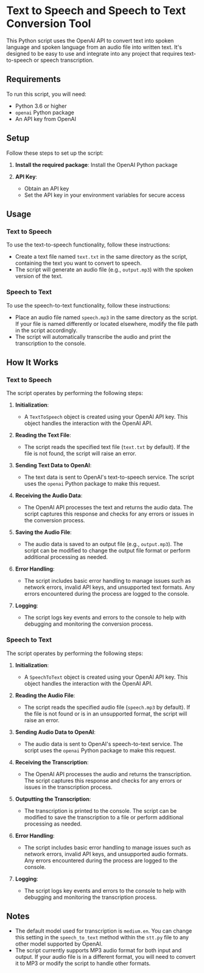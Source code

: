 # Text to Speech and Speech to Text Conversion Tool

This Python script uses the OpenAI API to convert text into spoken language and spoken language from an audio file into written text. It's designed to be easy to use and integrate into any project that requires text-to-speech or speech transcription.

## Requirements

To run this script, you will need:

- Python 3.6 or higher
- `openai` Python package
- An API key from OpenAI

## Setup

Follow these steps to set up the script:

1. **Install the required package**:
   Install the OpenAI Python package

2. **API Key**:
   - Obtain an API key
   - Set the API key in your environment variables for secure access

## Usage

### Text to Speech

To use the text-to-speech functionality, follow these instructions:

- Create a text file named `text.txt` in the same directory as the script, containing the text you want to convert to speech.
- The script will generate an audio file (e.g., `output.mp3`) with the spoken version of the text.

### Speech to Text

To use the speech-to-text functionality, follow these instructions:

- Place an audio file named `speech.mp3` in the same directory as the script. If your file is named differently or located elsewhere, modify the file path in the script accordingly.
- The script will automatically transcribe the audio and print the transcription to the console.

## How It Works

### Text to Speech

The script operates by performing the following steps:

1. **Initialization**:
   - A `TextToSpeech` object is created using your OpenAI API key. This object handles the interaction with the OpenAI API.

2. **Reading the Text File**:
   - The script reads the specified text file (`text.txt` by default). If the file is not found, the script will raise an error.

3. **Sending Text Data to OpenAI**:
   - The text data is sent to OpenAI's text-to-speech service. The script uses the `openai` Python package to make this request.

4. **Receiving the Audio Data**:
   - The OpenAI API processes the text and returns the audio data. The script captures this response and checks for any errors or issues in the conversion process.

5. **Saving the Audio File**:
   - The audio data is saved to an output file (e.g., `output.mp3`). The script can be modified to change the output file format or perform additional processing as needed.

6. **Error Handling**:
   - The script includes basic error handling to manage issues such as network errors, invalid API keys, and unsupported text formats. Any errors encountered during the process are logged to the console.

7. **Logging**:
   - The script logs key events and errors to the console to help with debugging and monitoring the conversion process.

### Speech to Text

The script operates by performing the following steps:

1. **Initialization**:
   - A `SpeechToText` object is created using your OpenAI API key. This object handles the interaction with the OpenAI API.

2. **Reading the Audio File**:
   - The script reads the specified audio file (`speech.mp3` by default). If the file is not found or is in an unsupported format, the script will raise an error.

3. **Sending Audio Data to OpenAI**:
   - The audio data is sent to OpenAI's speech-to-text service. The script uses the `openai` Python package to make this request.

4. **Receiving the Transcription**:
   - The OpenAI API processes the audio and returns the transcription. The script captures this response and checks for any errors or issues in the transcription process.

5. **Outputting the Transcription**:
   - The transcription is printed to the console. The script can be modified to save the transcription to a file or perform additional processing as needed.

6. **Error Handling**:
   - The script includes basic error handling to manage issues such as network errors, invalid API keys, and unsupported audio formats. Any errors encountered during the process are logged to the console.

7. **Logging**:
   - The script logs key events and errors to the console to help with debugging and monitoring the transcription process.

## Notes

- The default model used for transcription is `medium.en`. You can change this setting in the `speech_to_text` method within the `stt.py` file to any other model supported by OpenAI.
- The script currently supports MP3 audio format for both input and output. If your audio file is in a different format, you will need to convert it to MP3 or modify the script to handle other formats.
